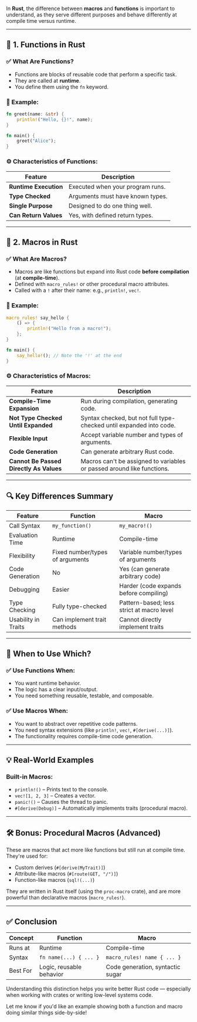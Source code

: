 In **Rust**, the difference between **macros** and **functions** is important to understand, as they serve different purposes and behave differently at compile time versus runtime.

---

## 🔹 1. **Functions in Rust**

### ✅ What Are Functions?
- Functions are blocks of reusable code that perform a specific task.
- They are called at **runtime**.
- You define them using the `fn` keyword.

### 🧠 Example:
```rust
fn greet(name: &str) {
    println!("Hello, {}!", name);
}

fn main() {
    greet("Alice");
}
```

### ⚙️ Characteristics of Functions:
| Feature              | Description |
|----------------------|-------------|
| **Runtime Execution** | Executed when your program runs. |
| **Type Checked**      | Arguments must have known types. |
| **Single Purpose**    | Designed to do one thing well. |
| **Can Return Values** | Yes, with defined return types. |

---

## 🔹 2. **Macros in Rust**

### ✅ What Are Macros?
- Macros are like functions but expand into Rust code **before compilation** (at **compile-time**).
- Defined with `macro_rules!` or other procedural macro attributes.
- Called with a `!` after their name: e.g., `println!`, `vec!`.

### 🧠 Example:
```rust
macro_rules! say_hello {
    () => {
        println!("Hello from a macro!");
    };
}

fn main() {
    say_hello!(); // Note the '!' at the end
}
```

### ⚙️ Characteristics of Macros:
| Feature               | Description |
|-----------------------|-------------|
| **Compile-Time Expansion** | Run during compilation, generating code. |
| **Not Type Checked Until Expanded** | Syntax checked, but not full type-checked until expanded into code. |
| **Flexible Input**     | Accept variable number and types of arguments. |
| **Code Generation**    | Can generate arbitrary Rust code. |
| **Cannot Be Passed Directly As Values** | Macros can't be assigned to variables or passed around like functions. |

---

## 🔍 Key Differences Summary

| Feature                 | Function                            | Macro                                 |
|------------------------|-------------------------------------|----------------------------------------|
| Call Syntax            | `my_function()`                     | `my_macro!()`                          |
| Evaluation Time        | Runtime                             | Compile-time                           |
| Flexibility            | Fixed number/types of arguments     | Variable number/types of arguments     |
| Code Generation        | No                                  | Yes (can generate arbitrary code)      |
| Debugging              | Easier                              | Harder (code expands before compiling) |
| Type Checking          | Fully type-checked                  | Pattern-based; less strict at macro level |
| Usability in Traits    | Can implement trait methods         | Cannot directly implement traits       |

---

## 📌 When to Use Which?

### ✅ Use **Functions** When:
- You want runtime behavior.
- The logic has a clear input/output.
- You need something reusable, testable, and composable.

### ✅ Use **Macros** When:
- You want to abstract over repetitive code patterns.
- You need syntax extensions (like `println!`, `vec!`, `#[derive(...)]`).
- The functionality requires compile-time code generation.

---

## 💡 Real-World Examples

### Built-in Macros:
- `println!()` – Prints text to the console.
- `vec![1, 2, 3]` – Creates a vector.
- `panic!()` – Causes the thread to panic.
- `#[derive(Debug)]` – Automatically implements traits (procedural macro).

---

## 🛠 Bonus: Procedural Macros (Advanced)
These are macros that act more like functions but still run at compile time. They're used for:
- Custom derives (`#[derive(MyTrait)]`)
- Attribute-like macros (`#[route(GET, "/")]`)
- Function-like macros (`sql!(...)`)

They are written in Rust itself (using the `proc-macro` crate), and are more powerful than declarative macros (`macro_rules!`).

---

## ✅ Conclusion

| Concept       | Function                         | Macro                                   |
|---------------|----------------------------------|------------------------------------------|
| Runs at       | Runtime                          | Compile-time                             |
| Syntax        | `fn name(...) { ... }`           | `macro_rules! name { ... }`              |
| Best For      | Logic, reusable behavior         | Code generation, syntactic sugar         |

Understanding this distinction helps you write better Rust code — especially when working with crates or writing low-level systems code.

Let me know if you'd like an example showing both a function and macro doing similar things side-by-side!
